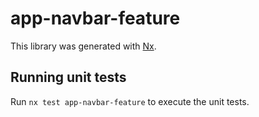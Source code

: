 # app-navbar-feature

This library was generated with [Nx](https://nx.dev).

## Running unit tests

Run `nx test app-navbar-feature` to execute the unit tests.
